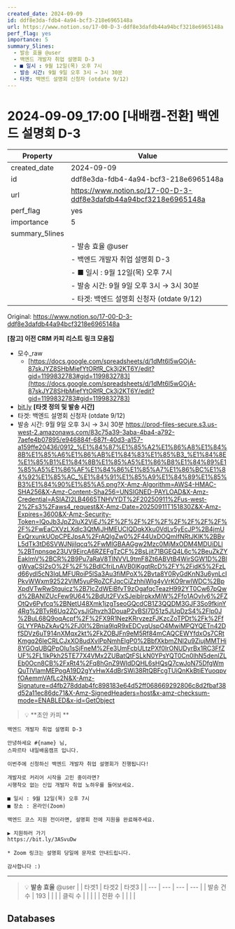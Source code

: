 ```yaml
---
created_date: 2024-09-09
id: ddf8e3da-fdb4-4a94-bcf3-218e6965148a
url: https://www.notion.so/17-00-D-3-ddf8e3dafdb44a94bcf3218e6965148a
perf_flag: yes
importance: 5
summary_5lines:
  - 발송 효율 @user
  - 백엔드 개발자 취업 설명회 D-3
  - ■ 일시 : 9월 12일(목) 오후 7시
  - 발송 시간: 9월 9일 오후 3시 → 3시 30분
  - 타겟: 백엔드 설명회 신청자 (otdate 9/12)
---
```


# 2024-09-09_17:00 [내배캠-전환] 백엔드 설명회 D-3

| Property | Value |
| --- | --- |
| created_date | 2024-09-09 |
| id | ddf8e3da-fdb4-4a94-bcf3-218e6965148a |
| url | https://www.notion.so/17-00-D-3-ddf8e3dafdb44a94bcf3218e6965148a |
| perf_flag | yes |
| importance | 5 |
| summary_5lines | |
|  | - 발송 효율 @user |
|  | - 백엔드 개발자 취업 설명회 D-3 |
|  | - ■ 일시 : 9월 12일(목) 오후 7시 |
|  | - 발송 시간: 9월 9일 오후 3시 → 3시 30분 |
|  | - 타겟: 백엔드 설명회 신청자 (otdate 9/12) |

Original: https://www.notion.so/17-00-D-3-ddf8e3dafdb44a94bcf3218e6965148a

**[참고] 이전 CRM 카피 리스트**
**링크 모음집**
- 모수_raw
  - [https://docs.google.com/spreadsheets/d/1dMt6l5wGOjA-87skJYZ8SHbMiefYtORfR_Ck3j2KT6Y/edit?gid=1199832783#gid=1199832783](https://docs.google.com/spreadsheets/d/1dMt6l5wGOjA-87skJYZ8SHbMiefYtORfR_Ck3j2KT6Y/edit?gid=1199832783#gid=1199832783)
- [bit.ly](http://bit.ly/)
**[타겟 정의 및 발송 시간]**
- 타겟: 백엔드 설명회 신청자 (otdate 9/12)
- 발송 시간: 9월 9일 오후 3시 → 3시 30분
  https://prod-files-secure.s3.us-west-2.amazonaws.com/83c75a39-3aba-4ba4-a792-7aefe4b07895/e946884f-687f-40d3-a157-a159ffe20436/0912_%E1%84%87%E1%85%A2%E1%86%A8%E1%84%8B%E1%85%A6%E1%86%AB%E1%84%83%E1%85%B3_%E1%84%8E%E1%85%B1%E1%84%8B%E1%85%A5%E1%86%B8%E1%84%89%E1%85%A5%E1%86%AF%E1%84%86%E1%85%A7%E1%86%BC%E1%84%92%E1%85%AC_%E1%84%91%E1%85%A9%E1%84%89%E1%85%B3%E1%84%90%E1%85%A5.png?X-Amz-Algorithm=AWS4-HMAC-SHA256&X-Amz-Content-Sha256=UNSIGNED-PAYLOAD&X-Amz-Credential=ASIAZI2LB4665TNHVYDT%2F20250911%2Fus-west-2%2Fs3%2Faws4_request&X-Amz-Date=20250911T151830Z&X-Amz-Expires=3600&X-Amz-Security-Token=IQoJb3JpZ2luX2VjEJ%2F%2F%2F%2F%2F%2F%2F%2F%2F%2F%2FwEaCXVzLXdlc3QtMiJHMEUCIQDqkXku0VdLv5yEcJP%2B4jmUExQrxunkUOpCPEJpsA%2FrAQIgZw0%2F44UxDOQmIfNRtJKlK%2BBvL5dTk3tD6SVWJNjiIqcq%2FwMIGBAAGgw2Mzc0MjMxODM4MDUiDLl%2BTnpnsqe23UV9EircA6RZEFgTzCF%2BsLjit71BGEQ4L6c%2BeuZkZYEaklmV%2BCR%2B9Pu7aRaV8TlNVVL9tmF8Zt6ABVtB4WirSGW1D%2BlgWvaCSI2sO%2F%2F%2BdlCfriLnAVB0lKgqtRcD%2FY%2FidK5%2FzLd66ydI5cN3IqLMFURoiP5lSa3Au3fiMPoX%2Bvta8Y0RyGdKnN3u6ynLcIPkvWWxm92522VIM5yuPRoZCFJqcCiZzhhiWlg4yVrKO9rwIWDC%2BpXpdVTwRwStquicz%2B7IcZdWEiBfvT9zOgafqcTeazH992YT0Cw67pQwd%2BANlZUcFew9U64%2BdUt2FVxSJeiblrpkxMiW%2Ffo1AOvIv6%2FZOtQv6Pyfcq%2BNetU48Xmk1jzgTseoGQcdCB1Z3QQDM3GJF3So9fkjnY4Rg%2BTvR6Uq2ZCysJiGhvzh3DouaP2vBSI7D51z5JUqDzS4%2Flp0J%2BuL68Q9oqAcpf%2F%2FX9R1NezKRrvzezFJKzcZoTPDt%2Fk%2FfGLYYPAbZkAvQ%2FJ0l%2Bnia9lqR9xEDCyqUspO4MwiMPQYQETn42DfSDVz6uT914nXMqx2kt%2FkZOBJFn9eM5Rf84mCAQCEWYfdxOs7CRtKmgq26IeCRLCJxXO8udXvlPpNmhElgP0%2BbfXkbmZNI2u9ZiujMMTHi8YGOqUBQPpOIu1sSjFneM%2Fe3UmFcbULtzPXf0IrONUDyrBx1RC3FfZUF%2FL1lkPkh25TE77X4VMx2ZUBatQtFSLkN0YPsYQT0Cn0lhN5denIZLEb0Ocn8CB%2FxRt4%2Fq8hGnZ9WIdDQHL6sHQsQ7cwJoN75DfgWmQuTlVlamMEPogA19D2gYvHwX4dBrSWi38RtQBFcgTUiQnKkBtiEYuoqpvfOAemmVAfLc2N&X-Amz-Signature=d4fb278ddab4fc898183e64d52ff068669292806c8d2fbaf38d52a11ec86dc71&X-Amz-SignedHeaders=host&x-amz-checksum-mode=ENABLED&x-id=GetObject
> 💡 **초안 카피 **
```plain text
백엔드 개발자 취업 설명회 D-3
```
```plain text
안녕하세요 #{name} 님,
스파르타 내일배움캠프 입니다.

이번주에 신청하신 백엔드 개발자 취업 설명회가 진행됩니다!

개발자로 커리어 시작을 고민 중이라면?
시행착오 없는 신입 개발자 취업 노하우를 들어보세요.

■ 일시 : 9월 12일(목) 오후 7시
■ 장소 : 온라인(Zoom)

백엔드 코스 지원 전이라면, 설명회 전에 지원을 완료해주세요.

▶ 지원하러 가기
https://bit.ly/3ASvuDw

* Zoom 링크는 설명회 당일에 문자로 안내드립니다.

감사합니다 :)
```

---
> 💡 **발송 효율** @user 
|  | 타겟1 | 타겟2 | 타겟3 |
| --- | --- | --- | --- |
| 발송 건수 | 193 |  |  |
| 클릭 수  |  |  |  |
| 전환 수 |  |  |  |

## Databases
